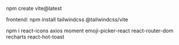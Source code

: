 npm create vite@latest

frontend:
npm install tailwindcss @tailwindcss/vite

npm i react-icons axios moment emoji-picker-react react-router-dom recharts react-hot-toast
